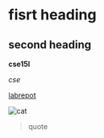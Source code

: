 # fisrt heading 

## second heading 

**cse15l**

*cse*

[labrepot](https://github.com/yu3-y/cse15l-lab-reports/edit/main/index.md)

![cat](https://www.google.com/searchq=cat&rlz=1C5CHFA_enUS973US973&source=lnms&tbm=isch&sa=X&ved=2ahUKEwiy98bbnLD1AhU3H0QIHa3pDqAQ_AUoAXoECAIQAw#imgrc=oc0yOiQ9sK4GZM)

> quote 
